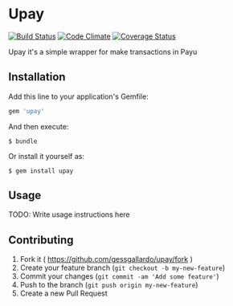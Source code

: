 # Upay


[![Build Status](https://travis-ci.org/gessgallardo/upay.svg?branch=master)](https://travis-ci.org/gessgallardo/upay)
[![Code Climate](https://codeclimate.com/github/gessgallardo/upay/badges/gpa.svg)](https://codeclimate.com/github/gessgallardo/upay)
[![Coverage Status](https://coveralls.io/repos/gessgallardo/upay/badge.svg?branch=master&service=github)](https://coveralls.io/github/gessgallardo/upay?branch=master)

Upay it's a simple wrapper for make transactions in Payu


## Installation

Add this line to your application's Gemfile:

```ruby
gem 'upay'
```

And then execute:

    $ bundle

Or install it yourself as:

    $ gem install upay

## Usage

TODO: Write usage instructions here

## Contributing

1. Fork it ( https://github.com/gessgallardo/upay/fork )
2. Create your feature branch (`git checkout -b my-new-feature`)
3. Commit your changes (`git commit -am 'Add some feature'`)
4. Push to the branch (`git push origin my-new-feature`)
5. Create a new Pull Request
